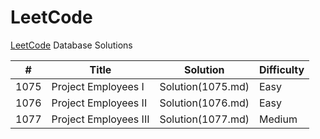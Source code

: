 # LeetCode

[LeetCode](https://leetcode.com/) Database Solutions

| # | Title | Solution | Difficulty |
|---| ----- | -------- | ---------- |
|1075|Project Employees I|Solution(1075.md)|Easy|
|1076|Project Employees II|Solution(1076.md)|Easy|
|1077|Project Employees III|Solution(1077.md)|Medium|
